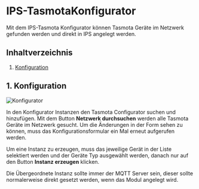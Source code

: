 # IPS-TasmotaKonfigurator
Mit dem IPS-Tasmota Konfigurator können Tasmota Geräte im Netzwerk gefunden werden und direkt in IPS angelegt werden.

## Inhaltverzeichnis
1. [Konfiguration](#1-konfiguration)

## 1. Konfiguration

![Konfigurator](../imgs/configurator.jpeg)  

In den Konfigurator Instanzen den Tasmota Configurator suchen und hinzufügen.
Mit dem Button **Netzwerk durchsuchen** werden alle Tasmota Geräte im Netzwerk gesucht.
Um die Änderungen in der Form sehen zu können, muss das Konfigurationsformular ein Mal erneut aufgerufen werden.

Um eine Instanz zu erzeugen, muss das jeweilige Gerät in der Liste selektiert werden und der Geräte Typ ausgewählt werden, danach nur auf den Button **Instanz erzeugen** klicken.

Die Übergeordnete Instanz sollte immer der MQTT Server sein, dieser sollte normalerweise direkt gesetzt werden, wenn das Modul angelegt wird.